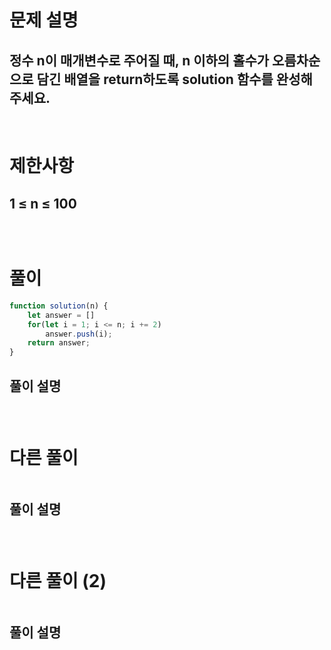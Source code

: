 # 문제 설명
## 정수 n이 매개변수로 주어질 때, n 이하의 홀수가 오름차순으로 담긴 배열을 return하도록 solution 함수를 완성해주세요.
<br>

# 제한사항
## 1 ≤ n ≤ 100
## 

<br>

# 풀이

```js
function solution(n) {
    let answer = []
    for(let i = 1; i <= n; i += 2)
        answer.push(i);
    return answer;
}
```
## 풀이 설명
### 
### 

<br>

# 다른 풀이 

```js
```
## 풀이 설명
### 


<br>

# 다른 풀이 (2)

```js
```
## 풀이 설명
### 
